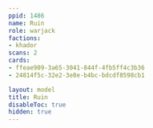 ```yaml
---
ppid: 1486
name: Ruin
role: warjack
factions:
- khador
scans: 2
cards:
- ffeae909-3a65-3041-844f-4fb5ff4c3b36
- 24814f5c-32e2-3e8e-b4bc-bdcdf8598cb1

layout: model
title: Ruin
disableToc: true
hidden: true
---
```

